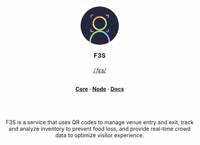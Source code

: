 <h3 align="center">
	<img src="https://raw.githubusercontent.com/F3Sys/.github/main/assets/icon-circle.png" width="100" alt="Logo"/><br/>
	<img src="https://raw.githubusercontent.com/F3Sys/.github/main/assets/transparent.png" height="30" width="0px"/>
	F3S
	<img src="https://raw.githubusercontent.com/F3Sys/.github/main/assets/transparent.png" height="30" width="0px"/>
</h3>

<h6 align="center">
  <a href="http://ipa-reader.xyz/?text=%CB%8Cf%C9%9Bs&voice=Mizuki">/ˌfɛs/</a>
</h6>

<h4 align="center">
  <a href="https://github.com/F3Sys/core">Core</a>
  ·
  <a href="https://github.com/F3Sys/node">Node</a>
  ·
  <a href="https://github.com/F3Sys/documentation">Docs</a>
</h4>

# 

&nbsp;

<p align="center">
  F3S is a service that uses QR codes to manage venue entry and exit, track and analyze inventory to prevent food loss, and provide real-time crowd data to optimize visitor experience.
</p>

&nbsp;
